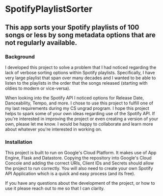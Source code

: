 # SpotifyPlaylistSorter
## This app sorts your Spotify playlists of 100 songs or less by song metadata options that are not regularly available.

### Background

I developed this project to solve a problem that I had noticed regarding the lack of verbose sorting options within Spotify playlists. Specifically, I have very large playlist that span over many decades and I wanted to be able to listen to the playlists in the order that the songs released (starting with oldies to modern or vice-versa).

When looking into the Spotify API I noticed options for Release Date, Danceability, Tempo, and more. I chose to use this project to fulfill one of my last requirements during my CS ungrad program. I hope this project helps to spark some of your own ideas regarding use of the Spotify API. If you're interested in improving the project or even creating a version of your own, please let me know. I would be happy to collaborate and learn more about whatever you're interested in working on.

### Installation
This project is built to run on Google's Cloud Platform. It makes use of App Engine, Flask and Datastore. Copying the repository into Google's Cloud Concole and adding the correct URIs, Client IDs and Secrets should allow the project to run correctly. You will also need to create your own Spotify API Application which is a quick and easy process (and its free).


If you have any questions about the development of the project, or how to use it please reach out to me so that I can clarity.

